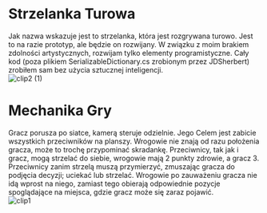 # Strzelanka Turowa
Jak nazwa wskazuje jest to strzelanka, która jest rozgrywana turowo. Jest to na razie prototyp, ale będzie on rozwijany. W związku z moim brakiem zdolności artystycznych, rozwijam tylko elementy programistyczne. Cały kod (poza plikiem SerializableDictionary.cs zrobionym przez JDSherbert) zrobiłem sam bez użycia sztucznej inteligencji. <br>
![clip2 (1)](https://github.com/user-attachments/assets/cd24bebc-e20a-4da8-990b-81e726c19200) <br>
# Mechanika Gry
Gracz porusza po siatce, kamerą steruje odzielnie. Jego Celem jest zabicie wszystkich przeciwników na planszy. Wrogowie nie znają od razu położenia gracza, może to trochę przypominać skradankę. Przeciwnicy, tak jak i gracz, mogą strzelać do siebie, wrogowie mają 2 punkty zdrowie, a gracz 3. Przeciwnicy zanim strzelą muszą przymierzyć, zmuszając gracza do podjęcia decyzji; uciekać lub strzelać. Wrogowie po zauważeniu gracza nie idą wprost na niego, zamiast tego obierają odpowiednie pozycje spoglądające na miejsca, gdzie gracz może się zaraz pojawić. <br>
![clip1](https://github.com/user-attachments/assets/aa1ba655-f3bc-4e48-8c0c-eaee4e8e0aca) <br>
